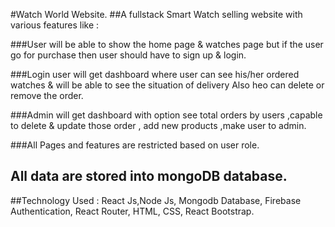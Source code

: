 #Watch World Website.
##A fullstack Smart Watch selling website with various features like :
 
###User will be able to show the home page & watches page but if the user go for purchase then user should have to sign up & login.


###Login user will get dashboard where user can see his/her ordered watches & will be able to see the situation of delivery Also heo can delete or remove the order.


###Admin will get dashboard with option  see total orders by users ,capable to delete & update those order , add new products ,make user to admin.

###All Pages and features are restricted based on user role.


## All data are stored into mongoDB database.
##Technology Used : React Js,Node Js, Mongodb Database, Firebase Authentication, React Router, HTML, CSS, React Bootstrap.